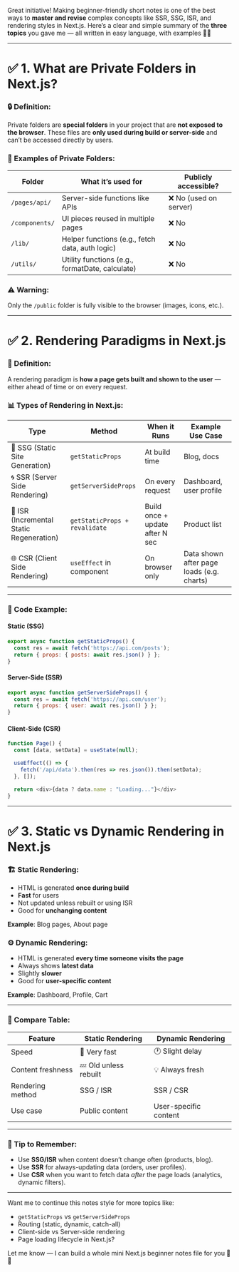 Great initiative! Making beginner-friendly short notes is one of the best ways to **master and revise** complex concepts like SSR, SSG, ISR, and rendering styles in Next.js. Here’s a clear and simple summary of the **three topics** you gave me — all written in easy language, with examples 🧠📘

---

# ✅ 1. What are Private Folders in Next.js?

### 🔒 Definition:
Private folders are **special folders** in your project that are **not exposed to the browser**. These files are **only used during build or server-side** and can’t be accessed directly by users.

### 📁 Examples of Private Folders:
| Folder        | What it’s used for                                 | Publicly accessible? |
|---------------|----------------------------------------------------|-----------------------|
| `/pages/api/` | Server-side functions like APIs                    | ❌ No (used on server) |
| `/components/`| UI pieces reused in multiple pages                 | ❌ No                  |
| `/lib/`       | Helper functions (e.g., fetch data, auth logic)    | ❌ No                  |
| `/utils/`     | Utility functions (e.g., formatDate, calculate)    | ❌ No                  |

### ⚠️ Warning:
Only the `/public` folder is fully visible to the browser (images, icons, etc.).

---

# ✅ 2. Rendering Paradigms in Next.js

### 🧠 Definition:
A rendering paradigm is **how a page gets built and shown to the user** — either ahead of time or on every request.

### 📊 Types of Rendering in Next.js:

| Type | Method | When it Runs | Example Use Case |
|------|--------|--------------|------------------|
| 🧱 SSG (Static Site Generation) | `getStaticProps` | At build time | Blog, docs |
| 🌀 SSR (Server Side Rendering) | `getServerSideProps` | On every request | Dashboard, user profile |
| 🧊 ISR (Incremental Static Regeneration) | `getStaticProps + revalidate` | Build once + update after N sec | Product list |
| 🌐 CSR (Client Side Rendering) | `useEffect` in component | On browser only | Data shown after page loads (e.g. charts) |

---

### 🧪 Code Example:

#### Static (SSG)
```js
export async function getStaticProps() {
  const res = await fetch('https://api.com/posts');
  return { props: { posts: await res.json() } };
}
```

#### Server-Side (SSR)
```js
export async function getServerSideProps() {
  const res = await fetch('https://api.com/user');
  return { props: { user: await res.json() } };
}
```

#### Client-Side (CSR)
```js
function Page() {
  const [data, setData] = useState(null);

  useEffect(() => {
    fetch('/api/data').then(res => res.json()).then(setData);
  }, []);

  return <div>{data ? data.name : "Loading..."}</div>
}
```

---

# ✅ 3. Static vs Dynamic Rendering in Next.js

### 🏗 Static Rendering:
- HTML is generated **once during build**
- **Fast** for users
- Not updated unless rebuilt or using ISR
- Good for **unchanging content**

**Example**: Blog pages, About page

### ⚙️ Dynamic Rendering:
- HTML is generated **every time someone visits the page**
- Always shows **latest data**
- Slightly **slower**
- Good for **user-specific content**

**Example**: Dashboard, Profile, Cart

---

### 🔁 Compare Table:

| Feature              | Static Rendering | Dynamic Rendering |
|----------------------|------------------|-------------------|
| Speed                | 🚀 Very fast     | 🕐 Slight delay    |
| Content freshness    | 💤 Old unless rebuilt | 💡 Always fresh |
| Rendering method     | SSG / ISR        | SSR / CSR         |
| Use case             | Public content   | User-specific content |

---

### 🎯 Tip to Remember:

- Use **SSG/ISR** when content doesn’t change often (products, blog).
- Use **SSR** for always-updating data (orders, user profiles).
- Use **CSR** when you want to fetch data *after* the page loads (analytics, dynamic filters).

---

Want me to continue this notes style for more topics like:
- `getStaticProps` vs `getServerSideProps`
- Routing (static, dynamic, catch-all)
- Client-side vs Server-side rendering
- Page loading lifecycle in Next.js?

Let me know — I can build a whole mini Next.js beginner notes file for you 📘🚀